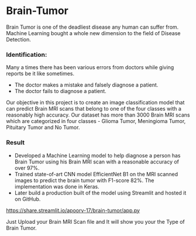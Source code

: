 # Brain-Tumor

Brain Tumor is one of the deadliest disease any human can suffer from.
Machine Learning bought a whole new dimension to the field of Disease Detection.

### Identification:
Many a times there has been various errors from doctors while giving reports
be it like sometimes.

* The doctor makes a mistake and falsely diagnose a patient.
* The doctor fails to diagnose a patient.

Our objective in this project is to create an image classification model that
can predict Brain MRI scans that belong to one of the four classes with a
reasonably high accuracy. Our dataset has more than 3000 Brain MRI scans
which are categorized in four classes - Glioma Tumor, Meningioma Tumor,
Pituitary Tumor and No Tumor.

### Result

* Developed a Machine Learning model to help diagnose a person has Brain Tumor using his Brain MRI scan 
with a reasonable accuracy of over 97%.
* Trained state-of-art CNN model EfficientNet B1 on the MRI scanned images to predict the brain tumor with 
F1-score 82%. The implementation was done in Keras.
* Later build a production built of the model using Streamlit and hosted it on GitHub.

https://share.streamlit.io/apoorv-17/brain-tumor/app.py

Just Upload your Brain MRI Scan file and It will show you your the Type of Brain Tumor.
